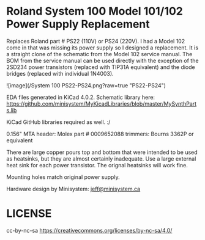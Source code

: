 Roland System 100 Model 101/102 Power Supply Replacement
============

Replaces Roland part # PS22 (110V) or PS24 (220V). I had a Model 102 come in that was missing its power supply so I designed a replacement. It is a straight clone of the schematic from the Model 102 service manual. The BOM from the service manual can be used directly with the exception of the 2SD234 power transistors (replaced with TIP31A equivalent) and the diode bridges (replaced with individual 1N4003). 

![image](/System 100 PS22-PS24.png?raw=true "PS22-PS24")

EDA files generated in KiCad 4.0.2. Schematic library here: https://github.com/minisystem/MyKicadLibraries/blob/master/MySynthParts.lib

KiCad GitHub libraries required as well. :/

0.156" MTA header: Molex part # 0009652088
trimmers: Bourns 3362P or equivalent

There are large copper pours top and bottom that were intended to be used as heatsinks, but they are almost certainly inadequate. Use a large external heat sink for each power transistor. The orignal heatsinks will work fine.

Mounting holes match original power supply.

Hardware design by Minisystem: jeff@minisystem.ca 

LICENSE
=======
cc-by-nc-sa
https://creativecommons.org/licenses/by-nc-sa/4.0/